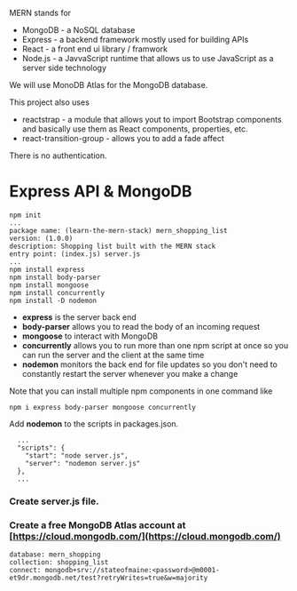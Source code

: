 MERN stands for
- MongoDB - a NoSQL database
- Express - a backend framework mostly used for building APIs
- React - a front end ui library / framwork
- Node.js - a JavvaScript runtime that allows us to use JavaScript as a server side technology

We will use MonoDB Atlas for the MongoDB database.

This project also uses
- reactstrap - a module that allows yout to import Bootstrap components and basically use them as React components, properties, etc.
- react-transition-group - allows you to add a fade affect
  
There is no authentication.

# Express API & MongoDB
```
npm init
...
package name: (learn-the-mern-stack) mern_shopping_list
version: (1.0.0) 
description: Shopping list built with the MERN stack
entry point: (index.js) server.js
...
npm install express
npm install body-parser
npm install mongoose
npm install concurrently
npm install -D nodemon
```
- **express** is the server back end
- **body-parser** allows you to read the body of an incoming request
- **mongoose** to interact with MongoDB
- **concurrently** allows you to run more than one npm script at once so you can run the server and the client at the same time
- **nodemon** monitors the back end for file updates so you don't need to constantly restart the server whenever you make a change
  
Note that you can install multiple npm components in one command like
```
npm i express body-parser mongoose concurrently
```

Add **nodemon** to the scripts in packages.json.
```
  ...
  "scripts": {
    "start": "node server.js",
    "server": "nodemon server.js"
  },
  ...
```

### Create server.js file.

### Create a free **MongoDB Atlas** account at [https://cloud.mongodb.com/](https://cloud.mongodb.com/)
```
database: mern_shopping
collection: shopping_list
connect: mongodb+srv://stateofmaine:<password>@m0001-et9dr.mongodb.net/test?retryWrites=true&w=majority
```